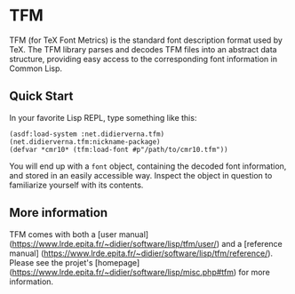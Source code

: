 # TFM
TFM (for TeX Font Metrics) is the standard font description format used by
TeX. The TFM library parses and decodes TFM files into an abstract data
structure, providing easy access to the corresponding font information in
Common Lisp.

## Quick Start
In your favorite Lisp REPL, type something like this:
```
(asdf:load-system :net.didierverna.tfm)
(net.didierverna.tfm:nickname-package)
(defvar *cmr10* (tfm:load-font #p"/path/to/cmr10.tfm"))
```
You will end up with a `font` object, containing the decoded font information,
and stored in an easily accessible way. Inspect the object in question to
familiarize yourself with its contents.

## More information
TFM comes with both a [user manual]
(https://www.lrde.epita.fr/~didier/software/lisp/tfm/user/)
and a [reference manual]
(https://www.lrde.epita.fr/~didier/software/lisp/tfm/reference/).
Please see the projet's [homepage]
(https://www.lrde.epita.fr/~didier/software/lisp/misc.php#tfm)
for more information.
